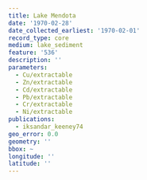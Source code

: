 ```yaml
---
title: Lake Mendota
date: '1970-02-28'
date_collected_earliest: '1970-02-01'
record_type: core
medium: lake_sediment
feature: '536'
description: ''
parameters:
  - Cu/extractable
  - Zn/extractable
  - Cd/extractable
  - Pb/extractable
  - Cr/extractable
  - Ni/extractable
publications:
  - iksandar_keeney74
geo_error: 0.0
geometry: ''
bbox: ~
longitude: ''
latitude: ''
---
```

